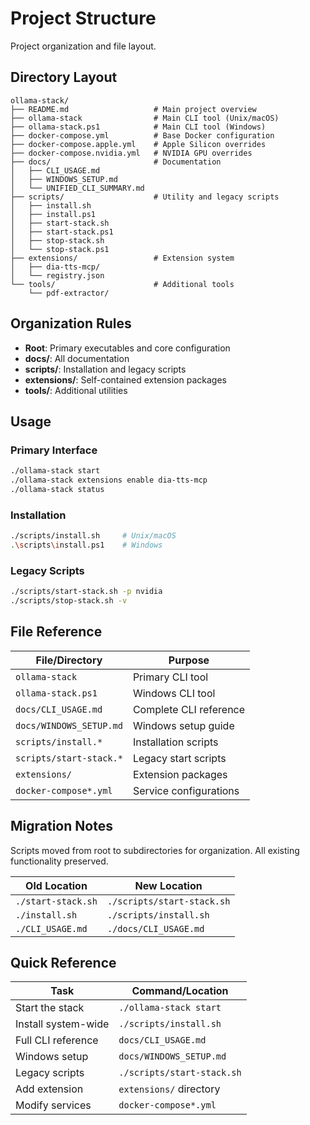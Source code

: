 # Project Structure

Project organization and file layout.

## Directory Layout

```
ollama-stack/
├── README.md                   # Main project overview
├── ollama-stack                # Main CLI tool (Unix/macOS)
├── ollama-stack.ps1            # Main CLI tool (Windows)
├── docker-compose.yml          # Base Docker configuration
├── docker-compose.apple.yml    # Apple Silicon overrides
├── docker-compose.nvidia.yml   # NVIDIA GPU overrides
├── docs/                       # Documentation
│   ├── CLI_USAGE.md              
│   ├── WINDOWS_SETUP.md          
│   └── UNIFIED_CLI_SUMMARY.md    
├── scripts/                    # Utility and legacy scripts
│   ├── install.sh                
│   ├── install.ps1               
│   ├── start-stack.sh            
│   ├── start-stack.ps1           
│   ├── stop-stack.sh             
│   └── stop-stack.ps1            
├── extensions/                 # Extension system
│   ├── dia-tts-mcp/              
│   └── registry.json             
└── tools/                      # Additional tools
    └── pdf-extractor/            
```

## Organization Rules

- **Root**: Primary executables and core configuration
- **docs/**: All documentation
- **scripts/**: Installation and legacy scripts  
- **extensions/**: Self-contained extension packages
- **tools/**: Additional utilities

## Usage

### Primary Interface
```bash
./ollama-stack start
./ollama-stack extensions enable dia-tts-mcp
./ollama-stack status
```

### Installation
```bash
./scripts/install.sh     # Unix/macOS
.\scripts\install.ps1    # Windows
```

### Legacy Scripts
```bash
./scripts/start-stack.sh -p nvidia
./scripts/stop-stack.sh -v
```

## File Reference

| File/Directory | Purpose |
|----------------|---------|
| `ollama-stack` | Primary CLI tool |
| `ollama-stack.ps1` | Windows CLI tool |
| `docs/CLI_USAGE.md` | Complete CLI reference |
| `docs/WINDOWS_SETUP.md` | Windows setup guide |
| `scripts/install.*` | Installation scripts |
| `scripts/start-stack.*` | Legacy start scripts |
| `extensions/` | Extension packages |
| `docker-compose*.yml` | Service configurations |

## Migration Notes

Scripts moved from root to subdirectories for organization. All existing functionality preserved.

| Old Location | New Location |
|--------------|--------------|
| `./start-stack.sh` | `./scripts/start-stack.sh` |
| `./install.sh` | `./scripts/install.sh` |
| `./CLI_USAGE.md` | `./docs/CLI_USAGE.md` |

## Quick Reference

| Task | Command/Location |
|------|------------------|
| Start the stack | `./ollama-stack start` |
| Install system-wide | `./scripts/install.sh` |
| Full CLI reference | `docs/CLI_USAGE.md` |
| Windows setup | `docs/WINDOWS_SETUP.md` |
| Legacy scripts | `./scripts/start-stack.sh` |
| Add extension | `extensions/` directory |
| Modify services | `docker-compose*.yml` | 